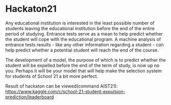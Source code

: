 # Hackaton21
Any educational institution is interested in the least possible number of students leaving the educational institution before the end of the entire period of studying. Entrance tests serve as a mean to help predict whether the student will cope with the educational program. A machine analysis of entrance tests results - like any other information regarding a student - can help predict whether a potential student will reach the end of the course.

The development of a model, the purpose of which is to predict whether the student will be expelled before the end of the term of study, is now up no you. Perhaps it will be your model that will help make the selection system for students of School 21 a bit more perfect.

Result of hackaton can be viewed(command AIST21):
https://www.kaggle.com/c/school-21-student-expulsion-prediction/leaderboard
